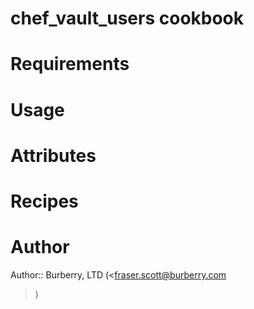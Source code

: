 # chef_vault_users cookbook

# Requirements

# Usage

# Attributes

# Recipes

# Author

Author:: Burberry, LTD (<fraser.scott@burberry.com
>)
